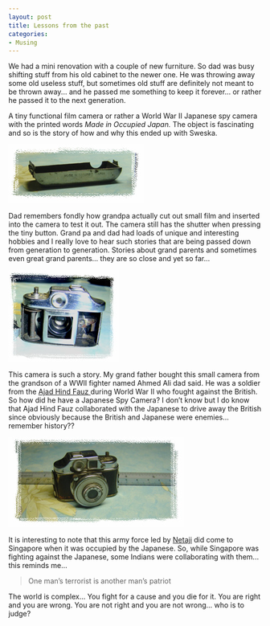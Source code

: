```yaml
---
layout: post
title: Lessons from the past
categories:
- Musing
---
```


We had a mini renovation with a couple of new furniture. So dad was busy shifting stuff from his old cabinet to the newer one. He was throwing away some old useless stuff, but sometimes old stuff are definitely not meant to be thrown away... and he passed me something to keep it forever... or rather he passed it to the next generation.

A tiny functional film camera or rather a World War II Japanese spy camera with the printed words _Made in Occupied Japan._ The object is fascinating and so is the story of how and why this ended up with Sweska.

![](/img/spycam2.jpg)

Dad remembers fondly how grandpa actually cut out small film and inserted into the camera to test it out. The camera still has the shutter when pressing the tiny button. Grand pa and dad had loads of unique and interesting hobbies and I really love to hear such stories that are being passed down from generation to generation. Stories about grand parents and sometimes even great grand parents... they are so close and yet so far...

![](/img/spycam3.jpg)

This camera is such a story. My grand father bought this small camera from the grandson of a WWII fighter named Ahmed Ali dad said. He was a soldier from the [Ajad Hind Fauz ](http://en.wikipedia.org/wiki/Azad_Hind_Fauz)during World War II who fought against the British. So how did he have a Japanese Spy Camera? I don’t know but I do know that Ajad Hind Fauz collaborated with the Japanese to drive away the British since obviously because the British and Japanese were enemies... remember history??

![](/img/spycam.jpg)

It is interesting to note that this army force led by [Netaji](http://en.wikipedia.org/wiki/Netaji) did come to Singapore when it was occupied by the Japanese. So, while Singapore was fighting against the Japanese, some Indians were collaborating with them... this reminds me...

> One man’s terrorist is another man’s patriot

The world is complex... You fight for a cause and you die for it. You are right and you are wrong. You are not right and you are not wrong... who is to judge?
